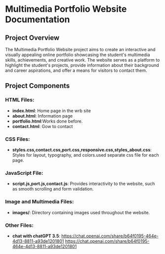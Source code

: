 # Multimedia Portfolio Website Documentation

## Project Overview

The Multimedia Portfolio Website project aims to create an interactive and visually appealing online portfolio showcasing the student's multimedia skills, achievements, and creative work. The website serves as a platform to highlight the student's projects, provide information about their background and career aspirations, and offer a means for visitors to contact them.

## Project Components

### HTML Files:

-   **index.html**: Home page in the wrb site
-   **about.html**: Information page
-   **portfolio.html**:Works done before.
-   **contact.html**: Gow to contact 

### CSS Files:

-   **styles.css,contact.css,port.css,responsive.css,styles_about.css**: Styles for layout, typography, and colors.used separate css file for each page.

### JavaScript File:

-   **script.js,port.js,contact.js**: Provides interactivity to the website, such as smooth scrolling and form validation.

### Image and Multimedia Files:

-   **images/**: Directory containing images used throughout the website.


### Other Files:

-   **chat with chatGPT 3.5**: https://chat.openai.com/share/b64f0195-464e-4d13-8811-a93de1201801
                                https://chat.openai.com/share/b64f0195-464e-4d13-8811-a93de1201801

